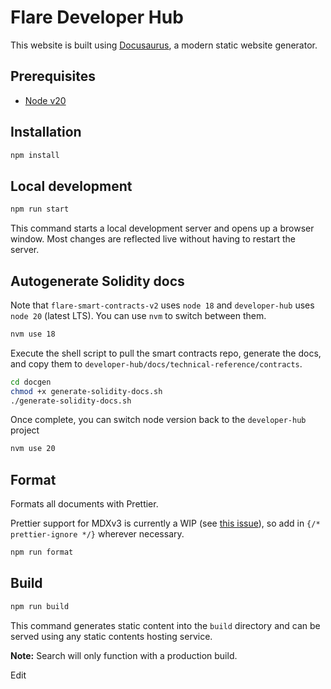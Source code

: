 # Flare Developer Hub

This website is built using [Docusaurus](https://docusaurus.io/), a modern static website generator.

## Prerequisites

- [Node v20](https://nodejs.org/en/)

## Installation

```bash
npm install
```

## Local development

```bash
npm run start
```

This command starts a local development server and opens up a browser window. Most changes are reflected live without having to restart the server.

## Autogenerate Solidity docs

Note that `flare-smart-contracts-v2` uses `node 18` and `developer-hub` uses `node 20` (latest LTS). You can use `nvm` to switch between them.

```bash
nvm use 18
```

Execute the shell script to pull the smart contracts repo, generate the docs, and copy them to `developer-hub/docs/technical-reference/contracts`.

```bash
cd docgen
chmod +x generate-solidity-docs.sh
./generate-solidity-docs.sh
```

Once complete, you can switch node version back to the `developer-hub` project

```bash
nvm use 20
```

## Format

Formats all documents with Prettier.

Prettier support for MDXv3 is currently a WIP (see [this issue](https://github.com/prettier/prettier/issues/12209)), so add in `{/* prettier-ignore */}` wherever necessary.

```bash
npm run format
```

## Build

```bash
npm run build
```

This command generates static content into the `build` directory and can be served using any static contents hosting service.

**Note:** Search will only function with a production build.

Edit
